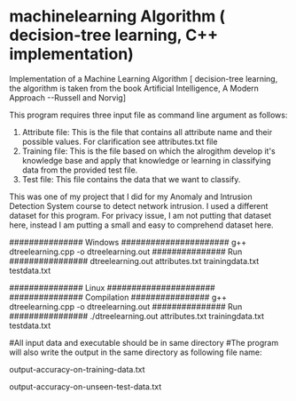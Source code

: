 # machinelearning Algorithm ( decision-tree learning, C++ implementation)
Implementation of a Machine Learning Algorithm [ decision-tree learning, the  algorithm is taken from the book Artificial Intelligence, A Modern Approach --Russell and Norvig]

This program requires three input file as command line argument as follows:
1. Attribute file: This is the file that contains all attribute name and their possible values. For clarification see attributes.txt file
2. Training file: This is the file based on which the alrogithm develop it's knowledge base and apply that knowledge or learning in classifying data from 
the provided test file.
3. Test file: This file contains the data that we want to classify.

This was one of my project that I did for my Anomaly and Intrusion Detection System course to detect network intrusion. I used a different dataset for 
this program. For privacy issue, I am not putting that dataset here, instead I am putting a small and easy to comprehend dataset here. 


############### Windows ######################
g++ dtreelearning.cpp -o dtreelearning.out
############### Run ################
dtreelearning.out attributes.txt trainingdata.txt testdata.txt


############### Linux ######################
############### Compilation ################
g++ dtreelearning.cpp -o dtreelearning.out
############### Run ################
./dtreelearning.out attributes.txt trainingdata.txt testdata.txt



#All input data and executable should be in same directory
#The program will also write the output in the same directory as following file name:

output-accuracy-on-training-data.txt

output-accuracy-on-unseen-test-data.txt
